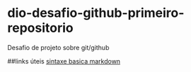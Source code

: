 # dio-desafio-github-primeiro-repositorio
Desafio de projeto sobre git/github

##links úteis
[sintaxe basica markdown](https://www.markdownguide.org/basic-syntax/)

